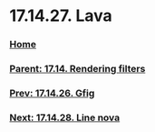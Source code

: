 # 17.14.27. Lava

### [Home](./00-home.md)
### [Parent: 17.14. Rendering filters](./17-14-00-rendering-filters.md)
### [Prev: 17.14.26. Gfig](./17-14-26-gfig.md)
### [Next: 17.14.28. Line nova](./17-14-28-line-nova.md)
